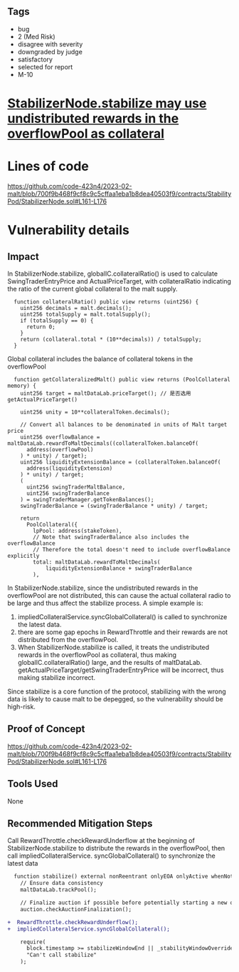 ## Tags

- bug
- 2 (Med Risk)
- disagree with severity
- downgraded by judge
- satisfactory
- selected for report
- M-10

# [StabilizerNode.stabilize may use undistributed rewards in the overflowPool as collateral](https://github.com/code-423n4/2023-02-malt-findings/issues/22) 

# Lines of code

https://github.com/code-423n4/2023-02-malt/blob/700f9b468f9cf8c9c5cffaa1eba1b8dea40503f9/contracts/StabilityPod/StabilizerNode.sol#L161-L176


# Vulnerability details

## Impact
In StabilizerNode.stabilize, globalIC.collateralRatio() is used to calculate SwingTraderEntryPrice and ActualPriceTarget, with collateralRatio indicating the ratio of the current global collateral to the malt supply.
```solidity
  function collateralRatio() public view returns (uint256) {
    uint256 decimals = malt.decimals();
    uint256 totalSupply = malt.totalSupply();
    if (totalSupply == 0) {
      return 0;
    }
    return (collateral.total * (10**decimals)) / totalSupply;
  }
```
Global collateral includes the balance of collateral tokens in the overflowPool
```solidity
  function getCollateralizedMalt() public view returns (PoolCollateral memory) {
    uint256 target = maltDataLab.priceTarget(); // 是否选用  getActualPriceTarget()

    uint256 unity = 10**collateralToken.decimals();

    // Convert all balances to be denominated in units of Malt target price
    uint256 overflowBalance = maltDataLab.rewardToMaltDecimals((collateralToken.balanceOf(
      address(overflowPool)
    ) * unity) / target);
    uint256 liquidityExtensionBalance = (collateralToken.balanceOf(
      address(liquidityExtension)
    ) * unity) / target;
    (
      uint256 swingTraderMaltBalance,
      uint256 swingTraderBalance
    ) = swingTraderManager.getTokenBalances();
    swingTraderBalance = (swingTraderBalance * unity) / target;

    return
      PoolCollateral({
        lpPool: address(stakeToken),
        // Note that swingTraderBalance also includes the overflowBalance
        // Therefore the total doesn't need to include overflowBalance explicitly
        total: maltDataLab.rewardToMaltDecimals(
            liquidityExtensionBalance + swingTraderBalance
        ),
```
In StabilizerNode.stabilize, since the undistributed rewards in the overflowPool are not distributed, this can cause the actual collateral radio to be large and thus affect the stabilize process.
A simple example is:
1. impliedCollateralService.syncGlobalCollateral() is called to synchronize the latest data.
2. there are some gap epochs in RewardThrottle and their rewards are not distributed from the overflowPool.
3. When StabilizerNode.stabilize is called, it treats the undistributed rewards in the overflowPool as collateral, thus making globalIC.collateralRatio() large, and the results of maltDataLab. getActualPriceTarget/getSwingTraderEntryPrice will be incorrect, thus making stabilize incorrect.

Since stabilize is a core function of the protocol, stabilizing with the wrong data is likely to cause malt to be depegged, so the vulnerability should be high-risk.

## Proof of Concept
https://github.com/code-423n4/2023-02-malt/blob/700f9b468f9cf8c9c5cffaa1eba1b8dea40503f9/contracts/StabilityPod/StabilizerNode.sol#L161-L176
## Tools Used
None
## Recommended Mitigation Steps
Call RewardThrottle.checkRewardUnderflow at the beginning of StabilizerNode.stabilize to distribute the rewards in the overflowPool, then call impliedCollateralService. syncGlobalCollateral() to synchronize the latest data
```diff
  function stabilize() external nonReentrant onlyEOA onlyActive whenNotPaused {
    // Ensure data consistency
    maltDataLab.trackPool();

    // Finalize auction if possible before potentially starting a new one
    auction.checkAuctionFinalization();

+  RewardThrottle.checkRewardUnderflow();
+  impliedCollateralService.syncGlobalCollateral();

    require(
      block.timestamp >= stabilizeWindowEnd || _stabilityWindowOverride(),
      "Can't call stabilize"
    );
```